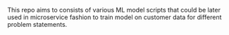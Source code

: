 This repo aims to consists of various ML model scripts that could be later used in microservice fashion to train model on customer data for different problem statements.
